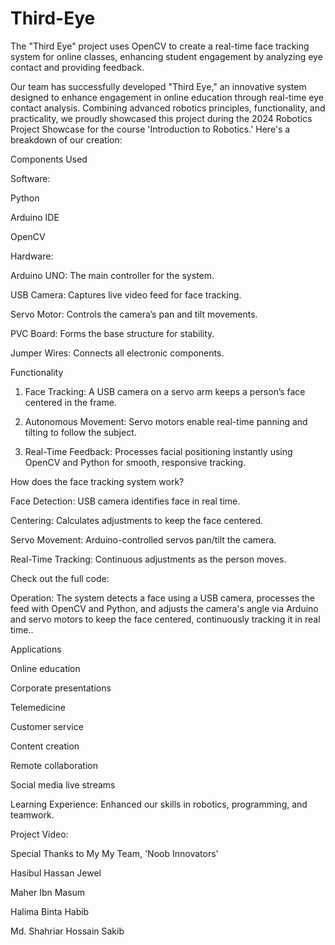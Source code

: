 # Third-Eye
The "Third Eye" project uses OpenCV to create a real-time face tracking system for online classes, enhancing student engagement by analyzing eye contact and providing feedback.


Our team has successfully developed "Third Eye," an innovative system designed to enhance engagement in online education through real-time eye contact analysis. Combining advanced robotics principles, functionality, and practicality, we proudly showcased this project during the 2024 Robotics Project Showcase for the course 'Introduction to Robotics.' Here's a breakdown of our creation:



Components Used



Software:

  Python

  Arduino IDE

  OpenCV



Hardware:

  Arduino UNO: The main controller for the system.

  USB Camera: Captures live video feed for face tracking.

  Servo Motor: Controls the camera’s pan and tilt movements.

  PVC Board: Forms the base structure for stability.

  Jumper Wires: Connects all electronic components.



Functionality



1. Face Tracking: A USB camera on a servo arm keeps a person’s face centered in the frame.

2. Autonomous Movement: Servo motors enable real-time panning and tilting to follow the subject.

3. Real-Time Feedback: Processes facial positioning instantly using OpenCV and Python for smooth, responsive tracking.



How does the face tracking system work?



  Face Detection: USB camera identifies face in real time.

  Centering: Calculates adjustments to keep the face centered.

  Servo Movement: Arduino-controlled servos pan/tilt the camera.

  Real-Time Tracking: Continuous adjustments as the person moves.



Check out the full code: 



Operation: The system detects a face using a USB camera, processes the feed with OpenCV and Python, and adjusts the camera's angle via Arduino and servo motors to keep the face centered, continuously tracking it in real time..



Applications

   Online education

   Corporate presentations

   Telemedicine

  Customer service

  Content creation

  Remote collaboration

  Social media live streams



Learning Experience: Enhanced our skills in robotics, programming, and teamwork.

Project Video:



Special Thanks to My My Team, 'Noob Innovators'



Hasibul Hassan Jewel

Maher Ibn Masum

Halima Binta Habib

Md. Shahriar Hossain Sakib
